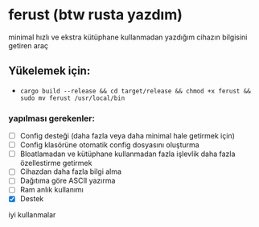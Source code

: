 # ferust (btw rusta yazdım)
minimal hızlı ve ekstra kütüphane kullanmadan yazdığım cihazın bilgisini getiren araç

## Yükelemek için: 
- `cargo build --release && cd target/release && chmod +x ferust && sudo mv ferust /usr/local/bin`

### yapılması gerekenler:
- [ ] Config desteği (daha fazla veya daha minimal hale getirmek için)
- [ ] Config klasörüne otomatik config dosyasını oluşturma
- [ ] Bloatlamadan ve kütüphane kullanmadan fazla işlevlik daha fazla özellestirme getirmek
- [ ] Cihazdan daha fazla bilgi alma
- [ ] Dağıtıma göre ASCII yazırma
- [ ] Ram anlık kullanımı
- [X] Destek

iyi kullanmalar
